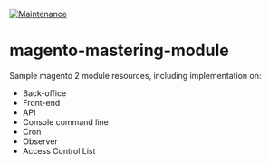 [![Maintenance](https://img.shields.io/badge/Maintained%3F-no-red.svg)](https://bitbucket.org/lbesson/ansi-colors)

# magento-mastering-module
Sample magento 2 module resources, including implementation on:

- Back-office
- Front-end
- API
- Console command line
- Cron
- Observer
- Access Control List
